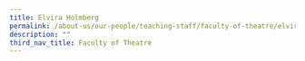 ```yaml
---
title: Elvira Holmberg
permalink: /about-us/our-people/teaching-staff/faculty-of-theatre/elvira-holmberg/
description: ""
third_nav_title: Faculty of Theatre
---
```

